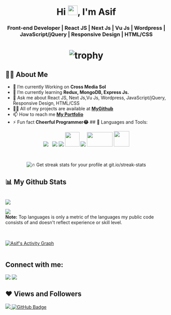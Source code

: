 <!-- @format -->

<h1 align="center">
	Hi
	<img
		src="https://raw.githubusercontent.com/MartinHeinz/MartinHeinz/master/wave.gif"
		width="30px"
	/>, I'm Asif
</h1>
<h3 align="center">
	Front-end Developer | React JS | Next Js | Vu Js | Wordpress |
	JavaScript/jQuery | Responsive Design | HTML/CSS
</h3>

<h1 align = "center">

![trophy](https://github-profile-trophy.vercel.app/?username=asifakram74&theme=onedark)


</h1>

## 🙋‍♂️ About Me 
- 🔭 I’m currently Working on **Cross Media Sol** 
- 🌱 I’m currently learning **Redux, MongoDB, Express Js.** 
- 💬 Ask me about React JS, Next Js,Vu Js, Wordpress, JavaScript/jQuery, Responsive Design, HTML/CSS 
- 👨‍💻 All of my projects are available at **[MyGithub](https://github.com/asifakram74?tab=repositories)** 
- 📫 How to reach me **[My Portfolio](https://asifakram.codes/)** 
- ⚡ Fun fact **Cheerful Programmer😂** ## 🚀 Languages and Tools:

<p align="center">
	<img
		style="padding-right: 8px"
		src="https://img.icons8.com/color/48/26e07f/react-native.png"
	/>
	<img src="https://img.icons8.com/color/48/000000/vue-js.png" />
	<img src="https://img.icons8.com/color/48/26e07f/css3.png" />
	<img
		src="https://img.icons8.com/color/144/26e07f/html-5--v1.png"
		width="45"
		height="45"
	/>
	<img src="https://img.icons8.com/ios/50/000000/wordpress--v1.png" />
	<img
		src="https://upload.wikimedia.org/wikipedia/commons/thumb/8/8e/Nextjs-logo.svg/800px-Nextjs-logo.svg.png"
		width="80"
		height="45"
	/>
	<a>
		<img
			src="https://img.icons8.com/windows/48/26e07f/php-logo.png"
			width="48"
			height="48"
		/>
	</a>
	<!--     <a> <img src="https://img.icons8.com/color/48/26e07f/java-coffee-cup-logo--v1.png"/></a> 
    <a> <img src="https://img.icons8.com/color/48/26e07f/flutter.png"/></a>
    <a> <img src="https://img.icons8.com/color/48/000000/firebase.png"/></a>
    <img src="https://img.icons8.com/color/48/000000/dart.png"/> -->
</p>

<br />

<p align="center">
	<img
		title="🔥 Get streak stats for your profile at git.io/streak-stats"
		src="https://github-readme-streak-stats.herokuapp.com/?user=asifakram74&theme=black-ice&hide_border=true&stroke=0000&background=060A0CD0"
	/>
</p>

## 📊 My Github Stats

<br />
<a href="https://github.com/asifakram74/github-readme-stats"
	><img
		src="https://github-readme-stats.vercel.app/api?username=asifakram74&show_icons=true&count_private=true&theme=react&hide_border=true&bg_color=0D1117"
/></a>

<a href="https://github.com/asifakram74/github-readme-stats"
	><img
		src="https://github-readme-stats.vercel.app/api/top-langs/?username=asifakram74&langs_count=8&count_private=true&layout=compact&theme=react&hide_border=true&bg_color=0D1117"
/></a>
<br />
<b>Note:</b> Top languages is only a metric of the languages my public code
consists of and doesn't reflect experience or skill level.

<br />
<br />

<a href="https://github.com/asifakram74/github-readme-activity-graph">
	<img
		alt="Asif's Activity Graph"
		src="https://activity-graph.herokuapp.com/graph?username=asifakram74&bg_color=0D1117&color=5BCDEC&line=5BCDEC&point=FFFFFF&hide_border=true"
/></a>

<br />
<br />

## Connect with me:
<p align="left">
	<a href="mailto:asifakram74@gmail.com"
		><img src="https://img.icons8.com/material-outlined/48/000000/email.png"
	/></a>
	<a href="https://www.linkedin.com/in/muhammad-asif-17863570"
		><img src="https://img.icons8.com/color/50/000000/linkedin.png"
	/></a>
	<!-- <a href = "https://www.instagram.com/ajinkya_03_03/"><img src="https://img.icons8.com/fluent/48/000000/instagram-new.png"/></a> -->
</p>

## ❤ Views and Followers
<a href="#">
    <img src="https://komarev.com/ghpvc/?username=asifakram74">
</a>
 
<a href="https://github.com/asifakram74?tab=followers">
	<img src="https://img.shields.io/github/followers/asifakram74?label=Followers&style=social"
		alt="GitHub Badge"
/></a>
